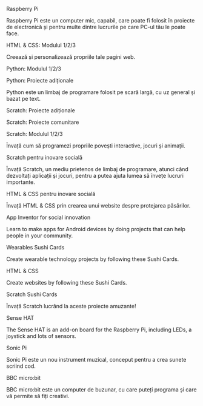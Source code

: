 Raspberry Pi

Raspberry Pi este un computer mic, capabil, care poate fi folosit în proiecte de electronică și pentru multe dintre lucrurile pe care PC-ul tău le poate face.

HTML & CSS: Modulul 1/2/3

Creează și personalizează propriile tale pagini web.

Python: Modulul 1/2/3

Python: Proiecte adiționale

Python este un limbaj de programare folosit pe scară largă, cu uz general și bazat pe text.

Scratch: Proiecte adiționale

Scratch: Proiecte comunitare

Scratch: Modulul 1/2/3

Învață cum să programezi propriile povești interactive, jocuri și animații.

Scratch pentru inovare socială

Învață Scratch, un mediu prietenos de limbaj de programare, atunci când dezvoltați aplicații și jocuri, pentru a putea ajuta lumea să învețe lucruri importante.

HTML & CSS pentru inovare socială

Învață HTML & CSS prin crearea unui website despre protejarea păsărilor.

App Inventor for social innovation

Learn to make apps for Android devices by doing projects that can help people in your community.

Wearables Sushi Cards

Create wearable technology projects by following these Sushi Cards.

HTML & CSS

Create websites by following these Sushi Cards.

Scratch Sushi Cards

Învață Scratch lucrând la aceste proiecte amuzante!

Sense HAT

The Sense HAT is an add-on board for the Raspberry Pi, including LEDs, a joystick and lots of sensors.

Sonic Pi

Sonic Pi este un nou instrument muzical, conceput pentru a crea sunete scriind cod.

BBC micro:bit

BBC micro:bit este un computer de buzunar, cu care puteți programa și care vă permite să fiți creativi.